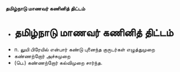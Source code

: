 **தமிழ்நாடு மாணவர் கணினித் திட்டம்**
- # தமிழ்நாடு மாணவர் கணினித் திட்டம்
- n. லுயி பிரேயில் என்பார் கண்டு புனைந்த குருடர்கள் எழுத்துமுறை
- கண்ணற்றோர் அச்சுமுறை
- (பெ.) கண்ணற்றோர் கல்விமுறை சார்ந்த.

